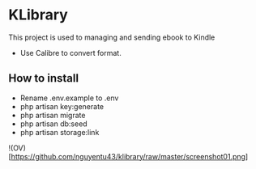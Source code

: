 # KLibrary
This project is used to managing and sending ebook to Kindle
* Use Calibre to convert format.

## How to install
* Rename .env.example to .env
* php artisan key:generate
* php artisan migrate
* php artisan db:seed
* php artisan storage:link

!(OV)[https://github.com/nguyentu43/klibrary/raw/master/screenshot01.png]
